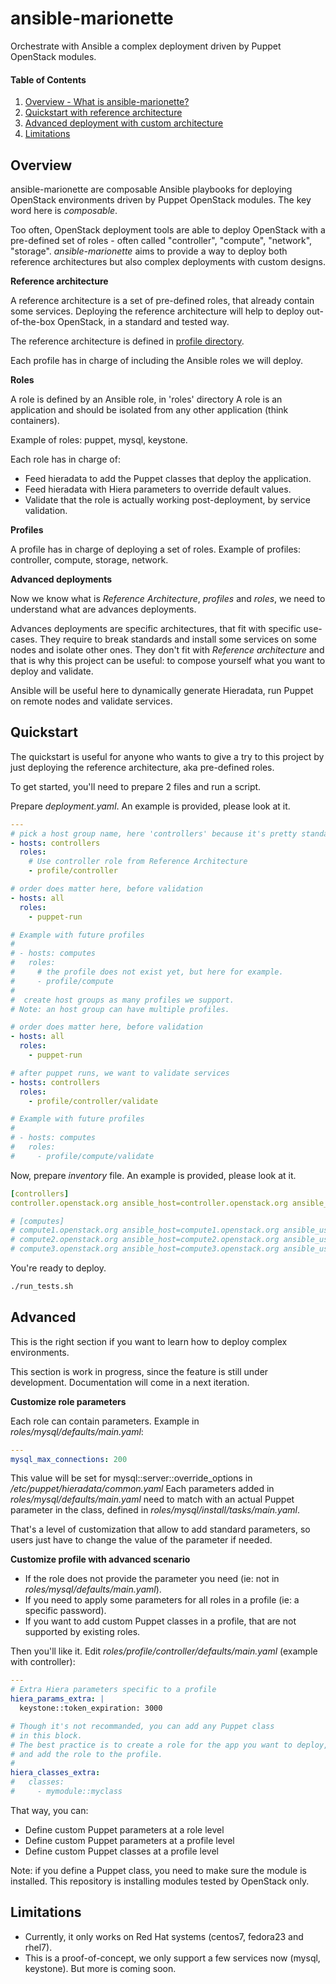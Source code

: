 ansible-marionette
==================

Orchestrate with Ansible a complex deployment driven by Puppet OpenStack modules.


#### Table of Contents

1. [Overview - What is ansible-marionette?](#overview)
2. [Quickstart with reference architecture](#quickstart)
3. [Advanced deployment with custom architecture](#advanced)
4. [Limitations](#limitations)



Overview
--------

ansible-marionette are composable Ansible playbooks for deploying OpenStack
environments driven by Puppet OpenStack modules. The key word here is
*composable*.

Too often, OpenStack deployment tools are able to deploy OpenStack with a
pre-defined set of roles - often called "controller", "compute", "network", "storage".
*ansible-marionette* aims to provide a way to deploy both reference architectures
but also complex deployments with custom designs.

__Reference architecture__

A reference architecture is a set of pre-defined roles, that already contain
some services. Deploying the reference architecture will help to deploy
out-of-the-box OpenStack, in a standard and tested way.

The reference architecture is defined in [profile
directory](https://github.com/EmilienM/ansible-marionette/tree/master/roles/profile).

Each profile has in charge of including the Ansible roles we will deploy.


__Roles__

A role is defined by an Ansible role, in 'roles' directory
A role is an application and should be isolated from any other application
(think containers).

Example of roles: puppet, mysql, keystone.

Each role has in charge of:

* Feed hieradata to add the Puppet classes that deploy the application.
* Feed hieradata with Hiera parameters to override default values.
* Validate that the role is actually working post-deployment, by service
  validation.

__Profiles__

A profile has in charge of deploying a set of roles.
Example of profiles: controller, compute, storage, network.

__Advanced deployments__

Now we know what is *Reference Architecture*, *profiles* and *roles*, we need to understand
what are advances deployments.

Advances deployments are specific architectures, that fit with specific
use-cases. They require to break standards and install some services on some
nodes and isolate other ones. They don't fit with *Reference architecture* and
that is why this project can be useful: to compose yourself what you want to
deploy and validate.

Ansible will be useful here to dynamically generate Hieradata, run Puppet on
remote nodes and validate services.



Quickstart
----------

The quickstart is useful for anyone who wants to give a try to this project by
just deploying the reference architecture, aka pre-defined roles.

To get started, you'll need to prepare 2 files and run a script.

Prepare *deployment.yaml*. An example is provided, please look at it.

```yaml
---
# pick a host group name, here 'controllers' because it's pretty standard
- hosts: controllers
  roles:
    # Use controller role from Reference Architecture
    - profile/controller

# order does matter here, before validation
- hosts: all
  roles:
    - puppet-run

# Example with future profiles
#
# - hosts: computes
#   roles:
#     # the profile does not exist yet, but here for example.
#     - profile/compute
# 
#  create host groups as many profiles we support.
# Note: an host group can have multiple profiles.

# order does matter here, before validation
- hosts: all
  roles:
    - puppet-run

# after puppet runs, we want to validate services
- hosts: controllers
  roles:
    - profile/controller/validate

# Example with future profiles
#
# - hosts: computes
#   roles:
#     - profile/compute/validate
```

Now, prepare *inventory* file. An example is provided, please look at it.

```yaml
[controllers]
controller.openstack.org ansible_host=controller.openstack.org ansible_user=centos

# [computes]
# compute1.openstack.org ansible_host=compute1.openstack.org ansible_user=centos
# compute2.openstack.org ansible_host=compute2.openstack.org ansible_user=centos
# compute3.openstack.org ansible_host=compute3.openstack.org ansible_user=centos
```

You're ready to deploy.

```bash
./run_tests.sh

```

Advanced
--------

This is the right section if you want to learn how to deploy complex
environments.

This section is work in progress, since the feature is still under development.
Documentation will come in a next iteration.


__Customize role parameters__

Each role can contain parameters.
Example in *roles/mysql/defaults/main.yaml*:

```yaml
---
mysql_max_connections: 200
```

This value will be set for mysql::server::override_options in */etc/puppet/hieradata/common.yaml*
Each parameters added in *roles/mysql/defaults/main.yaml* need to match with an
actual Puppet parameter in the class, defined in
*roles/mysql/install/tasks/main.yaml*.

That's a level of customization that allow to add standard parameters, so users
just have to change the value of the parameter if needed.


__Customize profile with advanced scenario__


* If the role does not provide the parameter you need (ie: not in
  *roles/mysql/defaults/main.yaml*).
* If you need to apply some parameters for all roles in a profile (ie: a
  specific password).
* If you want to add custom Puppet classes in a profile, that are not supported
  by existing roles.

Then you'll like it. Edit *roles/profile/controller/defaults/main.yaml* (example
with controller):

```yaml
---
# Extra Hiera parameters specific to a profile
hiera_params_extra: |
  keystone::token_expiration: 3000

# Though it's not recommanded, you can add any Puppet class
# in this block.
# The best practice is to create a role for the app you want to deploy,
# and add the role to the profile.
#
hiera_classes_extra:
#   classes:
#     - mymodule::myclass
```

That way, you can:

* Define custom Puppet parameters at a role level
* Define custom Puppet parameters at a profile level
* Define custom Puppet classes at a profile level


Note: if you define a Puppet class, you need to make sure the module is
installed. This repository is installing modules tested by OpenStack only.


Limitations
-----------

* Currently, it only works on Red Hat systems (centos7, fedora23 and rhel7).
* This is a proof-of-concept, we only support a few services now (mysql,
  keystone). But more is coming soon.
